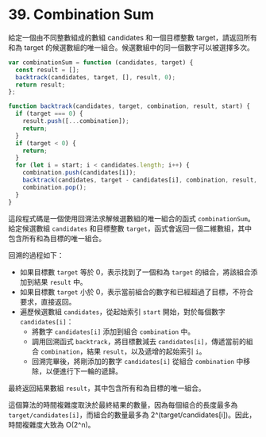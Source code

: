 # 39. Combination Sum

給定一個由不同整數組成的數組 candidates 和一個目標整數 target，請返回所有和為 target 的候選數組的唯一組合。候選數組中的同一個數字可以被選擇多次。

```javascript
var combinationSum = function (candidates, target) {
  const result = [];
  backtrack(candidates, target, [], result, 0);
  return result;
};

function backtrack(candidates, target, combination, result, start) {
  if (target === 0) {
    result.push([...combination]);
    return;
  }
  if (target < 0) {
    return;
  }
  for (let i = start; i < candidates.length; i++) {
    combination.push(candidates[i]);
    backtrack(candidates, target - candidates[i], combination, result, i);
    combination.pop();
  }
}
```

這段程式碼是一個使用回溯法求解候選數組的唯一組合的函式 `combinationSum`。給定候選數組 `candidates` 和目標整數 `target`，函式會返回一個二維數組，其中包含所有和為目標的唯一組合。

回溯的過程如下：

- 如果目標數 `target` 等於 0，表示找到了一個和為 `target` 的組合，將該組合添加到結果 `result` 中。
- 如果目標數 `target` 小於 0，表示當前組合的數字和已經超過了目標，不符合要求，直接返回。
- 遍歷候選數組 `candidates`，從起始索引 `start` 開始，對於每個數字 `candidates[i]`：
  - 將數字 `candidates[i]` 添加到組合 `combination` 中。
  - 調用回溯函式 `backtrack`，將目標數減去 `candidates[i]`，傳遞當前的組合 `combination`，結果 `result`，以及遞增的起始索引 `i`。
  - 回溯完畢後，將剛添加的數字 `candidates[i]` 從組合 `combination` 中移除，以便進行下一輪的遞歸。

最終返回結果數組 `result`，其中包含所有和為目標的唯一組合。

這個算法的時間複雜度取決於最終結果的數量，因為每個組合的長度最多為 `target/candidates[i]`，而組合的數量最多為 2^(target/candidates[i])。因此，時間複雜度大致為 O(2^n)。
